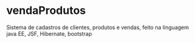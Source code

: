 # vendaProdutos
Sistema de cadastros de clientes, produtos e vendas, feito na linguagem java EE, JSF, Hibernate, bootstrap 
